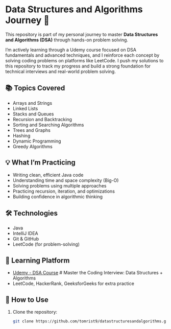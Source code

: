 # Data Structures and Algorithms Journey 🚀

This repository is part of my personal journey to master **Data Structures and Algorithms (DSA)** through hands-on problem solving.

I’m actively learning through a Udemy course focused on DSA fundamentals and advanced techniques, and I reinforce each concept by solving coding problems on platforms like LeetCode. I push my solutions to this repository to track my progress and build a strong foundation for technical interviews and real-world problem solving.

## 📚 Topics Covered

- Arrays and Strings
- Linked Lists
- Stacks and Queues
- Recursion and Backtracking
- Sorting and Searching Algorithms
- Trees and Graphs
- Hashing
- Dynamic Programming
- Greedy Algorithms

## 💡 What I’m Practicing

- Writing clean, efficient Java code
- Understanding time and space complexity (Big-O)
- Solving problems using multiple approaches
- Practicing recursion, iteration, and optimizations
- Building confidence in algorithmic thinking

## 🛠 Technologies

- Java
- IntelliJ IDEA
- Git & GitHub
- LeetCode (for problem-solving)

## 🧠 Learning Platform

- [Udemy - DSA Course](https://www.udemy.com/) # Master the Coding Interview: Data Structures + Algorithms
- LeetCode, HackerRank, GeeksforGeeks for extra practice

## 🚀 How to Use

1. Clone the repository:
   ```bash
   git clone https://github.com/tomrist9/datastructuresandalgorithms.git
